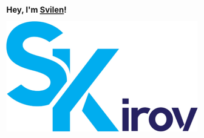 ## Hey, I'm [Svilen](https://www.linkedin.com/in/svilen-kirov/)!

![Image](IMG_1180.jpeg)

<!---
snkirov/snkirov is a ✨ special ✨ repository because its `README.md` (this file) appears on your GitHub profile.
You can click the Preview link to take a look at your changes.
--->
